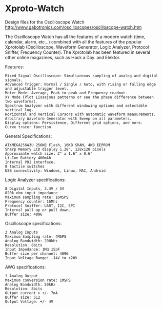 Xproto-Watch
============

Design files for the Oscilloscope Watch
http://www.gabotronics.com/oscilloscopes/oscilloscope-watch.htm

The Oscilloscope Watch has all the features of a modern watch (time, calendar, alarm, etc...) combined with all the features of the popular Xprotolab (Oscilloscope, Waveform Generator, Logic Analyzer, Protocol Sniffer, Frequency Counter). The Xprotolab has been featured in several other online magazines, such as Hack a Day. and Elektor.

Features:

    Mixed Signal Oscilloscope: Simultaneous sampling of analog and digital signals.
    Advanced Trigger: Normal / Single / Auto, with rising or falling edge and adjustable trigger level.
    Meter Mode: Average, Peak to peak and Frequency readout.
    XY Mode (Plot Lissajous patterns or see the phase difference between two waveforms).
    Spectrum Analyzer with different windowing options and selectable vertical log.
    Horizontal and Vertical Cursors with automatic waveform measurements.
    Arbitrary Waveform Generator with Sweep on all parameters.
    Display options: Persistence, Different grid options, and more.
    Curve tracer function

General Specifications:

    ATXMEGA256A3U 256KB Flash, 16KB SRAM, 4KB EEPROM
    Sharp Memory LCD display 1.28", 128x128 pixels
    Approximate watch size: 2" x 1.6" x 0.6"
    Li-Ion Battery 400mAh
    Internal PDI interface.
    8 tactile switches
    USB connectivity: Windows, Linux, MAC, Android

Logic Analyzer specifications:

    8 Digital Inputs, 3.3V / 5V
    820k ohm input impedance
    Maximum sampling rate: 16MSPS
    Frequency counter: 16Mhz
    Protocol Sniffer: UART, I2C, SPI
    Internal pull up or pull down.
    Buffer size: 4096

Oscilloscope specifications:

    2 Analog Inputs
    Maximum Sampling rate: 4MSPS
    Analog Bandwidth: 200kHz
    Resolution: 8bits
    Input Impedance: 1MΩ 15pF
    Buffer size per channel: 4096
    Input Voltage Range: -14V to +20V

AWG specifications:

    1 Analog Output
    Maximum conversion rate: 1MSPS
    Analog Bandwidth: 50kHz
    Resolution: 8bits
    Output current > +/- 7mA
    Buffer size: 512
    Output Voltage: +/- 4V

